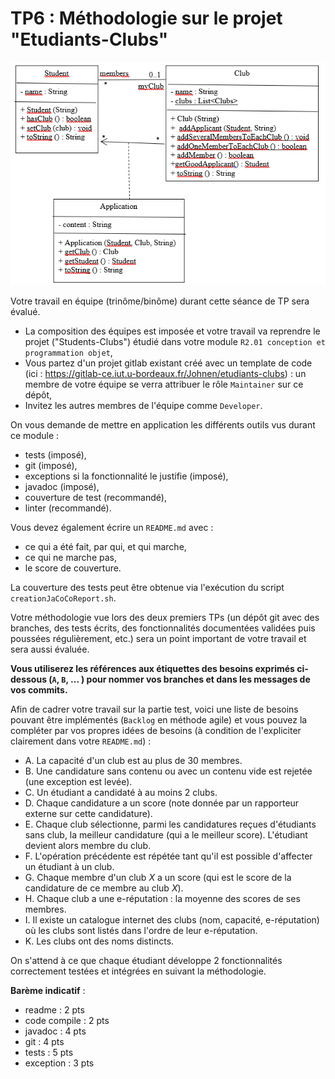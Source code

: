 # TP6 : Méthodologie sur le projet "Etudiants-Clubs"


![diagramme de Classes](./etudiants-clubs.png)

Votre travail en équipe (trinôme/binôme) durant cette séance de TP sera évalué.

- La composition des équipes est imposée et votre travail va reprendre le projet ("Students-Clubs") étudié dans votre module ```R2.01 conception et programmation objet```,
- Vous partez d'un projet gitlab existant créé avec un template de code (ici : https://gitlab-ce.iut.u-bordeaux.fr/Johnen/etudiants-clubs) : un membre de votre équipe se verra attribuer le rôle ```Maintainer``` sur ce dépôt,
- Invitez les autres membres de l'équipe comme ```Developer```.

On vous demande de mettre en application les différents outils vus durant ce module :

* tests (imposé),
* git (imposé),
* exceptions si la fonctionnalité le justifie (imposé),
* javadoc (imposé),
* couverture de test (recommandé),
* linter (recommandé).

Vous devez également écrire un `README.md` avec :

- ce qui a été fait, par qui, et qui marche,
- ce qui ne marche pas,
- le score de couverture.

La couverture des tests peut être obtenue via l'exécution du script `creationJaCoCoReport.sh`.

Votre méthodologie vue lors des deux premiers TPs (un dépôt git avec des branches, des tests écrits, des fonctionnalités documentées  validées puis poussées régulièrement, etc.) sera un point important de votre travail et sera aussi évaluée.

**Vous utiliserez les références aux étiquettes des besoins exprimés ci-dessous (`A`, `B`, ... ) pour nommer vos branches et dans les messages de vos commits.**

Afin de cadrer votre travail sur la partie test, voici une liste de besoins pouvant être implémentés (```Backlog``` en méthode agile) et vous pouvez la compléter par vos propres idées de besoins (à condition de l'expliciter clairement dans votre `README.md`) :

- A. La capacité d'un club est au plus de 30 membres.
- B. Une candidature sans contenu ou avec un contenu vide est rejetée (une exception est levée).
- C. Un étudiant a candidaté à au moins 2 clubs.
- D. Chaque candidature a un score (note donnée par un rapporteur externe sur cette candidature).
- E. Chaque club sélectionne, parmi les candidatures reçues d'étudiants sans club, la meilleur candidature (qui a le meilleur score). L'étudiant devient alors membre du club.
- F. L'opération précédente est répétée tant qu'il est possible d'affecter un étudiant à un club.
- G. Chaque membre d'un club *X* a un score (qui est le score de la candidature de ce membre au club *X*).
- H. Chaque club a une e-réputation : la moyenne des scores de ses membres.
- I. Il existe un catalogue internet des clubs (nom, capacité, e-réputation) où les clubs sont listés dans l'ordre de leur e-réputation.
- K. Les clubs ont des noms distincts.

On s'attend à ce que chaque étudiant développe 2 fonctionnalités correctement testées et intégrées en suivant la méthodologie.

**Barème indicatif** :

* readme : 2 pts
* code compile : 2 pts
* javadoc : 4 pts
* git : 4 pts
* tests : 5 pts
* exception : 3 pts

